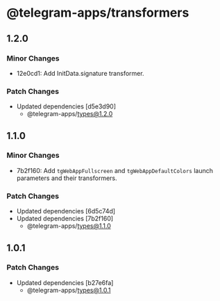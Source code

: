 # @telegram-apps/transformers

## 1.2.0

### Minor Changes

- 12e0cd1: Add InitData.signature transformer.

### Patch Changes

- Updated dependencies [d5e3d90]
  - @telegram-apps/types@1.2.0

## 1.1.0

### Minor Changes

- 7b2f160: Add `tgWebAppFullscreen` and `tgWebAppDefaultColors` launch parameters and their transformers.

### Patch Changes

- Updated dependencies [6d5c74d]
- Updated dependencies [7b2f160]
  - @telegram-apps/types@1.1.0

## 1.0.1

### Patch Changes

- Updated dependencies [b27e6fa]
  - @telegram-apps/types@1.0.1
